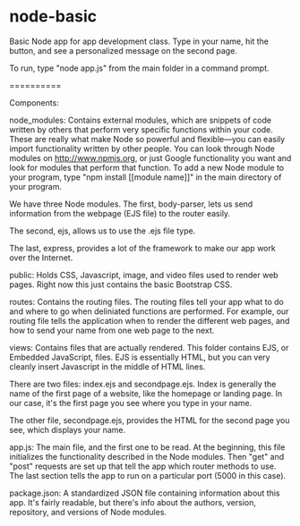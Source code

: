 node-basic
==========

Basic Node app for app development class. Type in your name, hit the button, and see a personalized message on the second page.

To run, type "node app.js" from the main folder in a command prompt.

==========

Components:

node_modules: Contains external modules, which are snippets of code written by others that perform very specific functions within your code. These are really what make Node so powerful and flexible—you can easily import functionality written by other people. You can look through Node modules on http://www.npmjs.org, or just Google functionality you want and look for modules that perform that function. To add a new Node module to your program, type "npm install [[module name]]" in the main directory of your program.

We have three Node modules. The first, body-parser, lets us send information from the webpage (EJS file) to the router easily.

The second, ejs, allows us to use the .ejs file type.

The last, express, provides a lot of the framework to make our app work over the Internet.

public: Holds CSS, Javascript, image, and video files used to render web pages. Right now this just contains the basic Bootstrap CSS.

routes: Contains the routing files. The routing files tell your app what to do and where to go when deliniated functions are performed. For example, our routing file tells the application when to render the different web pages, and how to send your name from one web page to the next.

views: Contains files that are actually rendered. This folder contains EJS, or Embedded JavaScript, files. EJS is essentially HTML, but you can very cleanly insert Javascript in the middle of HTML lines. 

There are two files: index.ejs and secondpage.ejs. Index is generally the name of the first page of a website, like the homepage or landing page. In our case, it's the first page you see where you type in your name.

The other file, secondpage.ejs, provides the HTML for the second page you see, which displays your name.

app.js: The main file, and the first one to be read. At the beginning, this file initializes the functionality described in the Node modules. Then "get" and "post" requests are set up that tell the app which router methods to use. The last section tells the app to run on a particular port (5000 in this case).

package.json: A standardized JSON file containing information about this app. It's fairly readable, but there's info about the authors, version, repository, and versions of Node modules.
